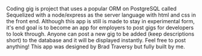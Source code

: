 Coding gig is project that uses a popular ORM on PostgreSQL called Sequelized with a node/express as the server language with html and css in the front end. Although this app is still is made to stay in experimental form, it's end goal is to become an app for employers to post gigs for developers to look through. Anyone can post a new gig to be added (keep descriptions short) to the database and it will be displayed instantly. Feel free to post anything! This app was designed by Brad Traversy but fully built by me. 
